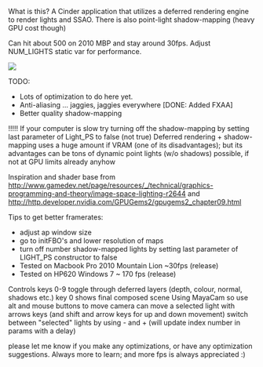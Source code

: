 What is this?
A Cinder application that utilizes a deferred rendering engine to render lights and SSAO. There is also point-light shadow-mapping (heavy GPU cost though)

Can hit about 500 on 2010 MBP and stay around 30fps. Adjust NUM_LIGHTS static var for performance.

<img src="http://farm9.staticflickr.com/8354/8385916971_d8eb4e7dd8_z.jpg" />

TODO: <br />
- Lots of optimization to do here yet. <br/>
- Anti-aliasing ... jaggies, jaggies everywhere [DONE: Added FXAA] </br>
- Better quality shadow-mapping <br />

!!!!! If your computer is slow try turning off the shadow-mapping by setting last parameter of Light_PS to false (not true)
Deferred rendering + shadow-mapping uses a huge amount if VRAM (one of its disadvantages); but its advantages can be tons of dynamic point lights (w/o shadows) possible, if not at GPU limits already anyhow

Inspiration and shader base from http://www.gamedev.net/page/resources/_/technical/graphics-programming-and-theory/image-space-lighting-r2644 and http://http.developer.nvidia.com/GPUGems2/gpugems2_chapter09.html

Tips to get better framerates:
 - adjust ap window size
 - go to initFBO's and lower resolution of maps
 - turn off number shadow-mapped lights by setting last parameter of LIGHT_PS constructor to false
 - Tested on Macbook Pro 2010 Mountain Lion ~30fps (release)
 - Tested on HP620 Windows 7  ~ 170 fps (release)

Controls
keys 0-9 toggle through deferred layers (depth, colour, normal, shadows etc.)
key 0 shows final composed scene
Using MayaCam so use alt and mouse buttons to move camera
can move a selected light with arrows keys (and shift and arrow keys for up and down movement)
switch between "selected" lights by using - and + (will update index number in params with a delay)

please let me know if you make any optimizations, or have any optimization suggestions. Always more to learn; and more fps is always appreciated :)
